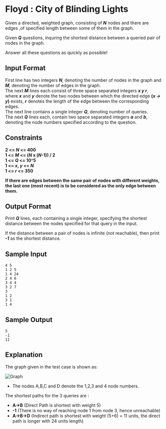 # Floyd : City of Blinding Lights
Given a directed, weighted graph, consisting of **_N_** nodes and there are edges ,of specified length between some of them in the graph.

Given **_Q_** questions, inquring the shortest distance between a queried pair of nodes in the graph.

Answer all these questions as quickly as possible!

## Input Format

First line has two integers **_N_**, denoting the number of nodes in the graph and **_M_**, denoting the number of edges in the graph.  
The next **_M_** lines each consist of three space separated integers **_x y r_**, where **_x_** and **_y_** denote the two nodes between which the directed edge **(_x -> y_)** exists, **_r_** denotes the length of the edge between the corresponding edges.   
The next line contains a single integer **_Q_**, denoting number of queries.  
The next **_Q_** lines each, contain two space separated integers **_a_** and **_b_**, denoting the node numbers specified according to the question.

## Constraints 
**2 <= _N_ <= 400**  
**1 <= _M_ <= (_N_ x (_N_-1)) / 2**  
**1 <= _Q_ <= 10^5**  
**1 <= _x_, _y_ <= _N_**  
**1 <= _r_ <= 350**  

**If there are edges between the same pair of nodes with different weights, the last one (most recent) is to be considered as the only edge between them.**

## Output Format

Print **_Q_** lines, each containing a single integer, specifying the shortest distance between the nodes specified for that query in the input.

If the distance between a pair of nodes is infinite (not reachable), then print **_-1_** as the shortest distance.

## Sample Input
```
4 5
1 2 5
1 4 24
2 4 6
3 4 4
3 2 7
3
1 2
3 1
1 4
```
## Sample Output
```
5
-1
11
```
## Explanation

The graph given in the test case is shown as:

![Graph](http://drive.google.com/uc?export=download&id=0B_UrJ0h5_x_mcWlYbzRVeEllajQ)

- The nodes A,B,C and D denote the 1,2,3 and 4 node numbers.

The shortest paths for the 3 queries are :

- **A->B** (Direct Path is shortest with weight 5)
- **-1** (There is no way of reaching node 1 from node 3, hence unreachable)
- **A->B->D** (Indirect path is shortest with weight (5+6) = 11 units, the direct path is longer with 24 units length)